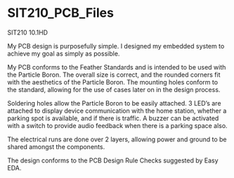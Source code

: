 # SIT210_PCB_Files
SIT210 10.1HD

My PCB design is purposefully simple. I designed my embedded system to achieve my goal as simply as possible. 

My PCB conforms to the Feather Standards and is intended to be used with the Particle Boron. The overall size is correct, and the rounded corners fit with the aesthetics of the Particle Boron. The mounting holes conform to the standard, allowing for the use of cases later on in the design process. 

Soldering holes allow the Particle Boron to be easily attached. 3 LED’s are attached to display device communication with the home station, whether a parking spot is available, and if there is traffic. A buzzer can be activated with a switch to provide audio feedback when there is a parking space also.

The electrical runs are done over 2 layers, allowing power and ground to be shared amongst the components. 

The design conforms to the PCB Design Rule Checks suggested by Easy EDA.
